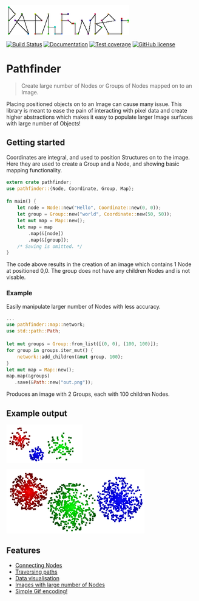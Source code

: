 ![Logo of the project](examples/out/hello_world.png)

[![Build Status](https://travis-ci.org/pontuslaestadius/pathfinder.svg?branch=master)](https://travis-ci.org/pontuslaestadius/pathfinder)
[![Documentation](https://img.shields.io/badge/docs.rs-latest-blue.svg)](https://docs.rs/pathfinder/latest/pathfinder/)
[![Test coverage](https://img.shields.io/badge/Test%20Coverage-55-yellow.svg)](https://github.com/xd009642/tarpaulin)
[![GitHub license](https://img.shields.io/github/license/pontuslaestadius/pathfinder.svg)](https://github.com/pontuslaestadius/pathfinder/blob/master/LICENSE)

# Pathfinder
> Create large number of Nodes or Groups of Nodes mapped on to an Image.

Placing positioned objects on to an Image can cause many issue. This library is meant 
to ease the pain of interacting with pixel data and create higher abstractions which
makes it easy to populate larger Image surfaces with large number of Objects!

## Getting started

Coordinates are integral, and used to position Structures on to the image. Here they are used to create a Group and a Node, and showing basic mapping functionality.

```rust
extern crate pathfinder;
use pathfinder::{Node, Coordinate, Group, Map};

fn main() {
    let node = Node::new("Hello", Coordinate::new(0, 0));
    let group = Group::new("world", Coordinate::new(50, 50));
    let mut map = Map::new();
    let map = map
        .map(&[node])
        .map(&[group]);
    /* Saving is omitted. */
}
```

The code above results in the creation of an image which contains 1 Node at positioned 0,0.
The group does not have any children Nodes and is not visable.

### Example

Easily manipulate larger number of Nodes with less accuracy.

```rust
...
use pathfinder::map::network;
use std::path::Path;

let mut groups = Group::from_list([(0, 0), (100, 100)]);
for group in groups.iter_mut() {
    network::add_children(&mut group, 100);
}
let mut map = Map::new();
map.map(&groups)
   .save(&Path::new("out.png"));
```

Produces an image with 2 Groups, each with 100 children Nodes.

## Example output

![Pathfinder Logotype_gif](examples/out/hello_world_gif.gif "Gif")

![Groups](examples/out/random.png "Groups")

## Features

* [Connecting Nodes](https://github.com/pontuslaestadius/pathfinder/blob/master/examples/hello_world.rs)
* [Traversing paths](https://github.com/pontuslaestadius/pathfinder/blob/master/examples/mvp.rs)
* [Data visualisation](https://github.com/pontuslaestadius/pathfinder/blob/master/examples/git_log.rs)
* [Images with large number of Nodes](https://github.com/pontuslaestadius/pathfinder/blob/master/examples/random.rs)
* [Simple Gif encoding!](https://github.com/pontuslaestadius/pathfinder/blob/master/examples/hello_world_gif.rs)

